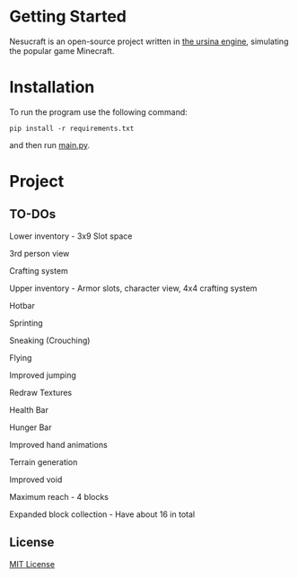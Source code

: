 # Getting Started
Nesucraft is an open-source project written in [the ursina engine](https://github.com/pokepetter/ursina), simulating the popular game Minecraft.


# Installation
To run the program use the following command:

```pip install -r requirements.txt```

and then run [main.py](https://github.com/CMihai99/nesucraft/blob/main/main.py).

# Project

## TO-DOs

Lower inventory - 3x9 Slot space

3rd person view

Crafting system

Upper inventory - Armor slots, character view, 4x4 crafting system

Hotbar

Sprinting

Sneaking (Crouching)

Flying

Improved jumping

Redraw Textures

Health Bar

Hunger Bar

Improved hand animations

Terrain generation

Improved void

Maximum reach - 4 blocks

Expanded block collection - Have about 16 in total

## License
[MIT License](https://choosealicense.com/licenses/mit/)
